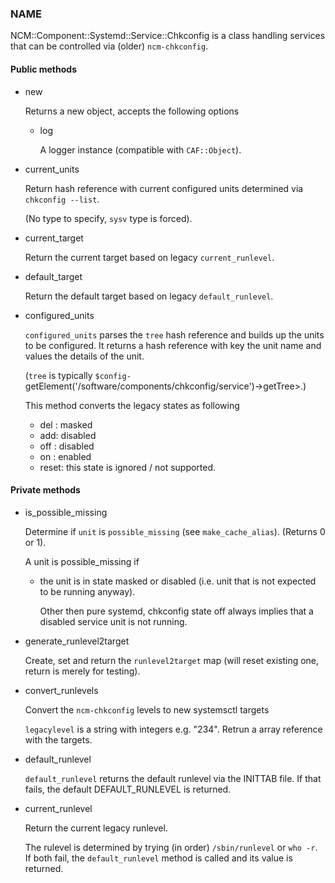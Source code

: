 
### NAME

NCM::Component::Systemd::Service::Chkconfig is a class handling services
that can be controlled via (older) `ncm-chkconfig`.

#### Public methods

- new

    Returns a new object, accepts the following options

    - log

        A logger instance (compatible with `CAF::Object`).

- current\_units

    Return hash reference with current configured units
    determined via `chkconfig --list`.

    (No type to specify, `sysv` type is forced).

- current\_target

    Return the current target based on legacy `current_runlevel`.

- default\_target

    Return the default target based on legacy `default_runlevel`.

- configured\_units

    `configured_units` parses the `tree` hash reference and builds up the
    units to be configured. It returns a hash reference with key the unit name and
    values the details of the unit.

    (`tree` is typically `$config-`getElement('/software/components/chkconfig/service')->getTree>.)

    This method converts the legacy states as following

    - del : masked
    - add: disabled
    - off : disabled
    - on : enabled
    - reset: this state is ignored / not supported.

#### Private methods

- is\_possible\_missing

    Determine if `unit` is `possible_missing`
    (see `make_cache_alias`). (Returns 0 or 1).

    A unit is possible\_missing if

    - the unit is in state masked or disabled
    (i.e. unit that is not expected to be running anyway).

        Other then pure systemd, chkconfig state off always implies
        that a disabled service unit is not running.

- generate\_runlevel2target

    Create, set and return the `runlevel2target` map
    (will reset existing one, return is merely for testing).

- convert\_runlevels

    Convert the `ncm-chkconfig` levels to new systemsctl targets

    `legacylevel` is a string with integers e.g. "234".
    Retrun a array reference with the targets.

- default\_runlevel

    `default_runlevel` returns the default runlevel
    via the INITTAB file. If that fails, the default
    DEFAULT\_RUNLEVEL is returned.

- current\_runlevel

    Return the current legacy runlevel.

    The rulevel is determined by trying (in order)
    `/sbin/runlevel` or `who -r`. If both fail, the
    `default_runlevel` method is called and its value
    is returned.
